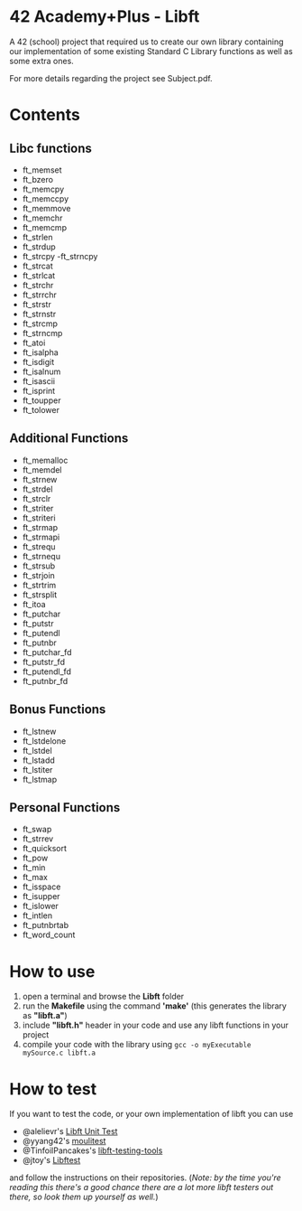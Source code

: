 # 42 Academy+Plus - Libft
A 42 (school) project that required us to create our own library containing our implementation of some existing Standard C Library functions as well as some extra ones.

For more details regarding the project see Subject.pdf.

# Contents

## Libc functions
- ft_memset
- ft_bzero
- ft_memcpy
- ft_memccpy
- ft_memmove
- ft_memchr
- ft_memcmp
- ft_strlen
- ft_strdup
- ft_strcpy
 -ft_strncpy
- ft_strcat
- ft_strlcat
- ft_strchr
- ft_strrchr
- ft_strstr
- ft_strnstr
- ft_strcmp
- ft_strncmp
- ft_atoi
- ft_isalpha
- ft_isdigit
- ft_isalnum
- ft_isascii
- ft_isprint
- ft_toupper
- ft_tolower

## Additional Functions
- ft_memalloc 
- ft_memdel
- ft_strnew
- ft_strdel
- ft_strclr
- ft_striter
- ft_striteri
- ft_strmap
- ft_strmapi
- ft_strequ
- ft_strnequ
- ft_strsub
- ft_strjoin
- ft_strtrim
- ft_strsplit
- ft_itoa
- ft_putchar
- ft_putstr
- ft_putendl
- ft_putnbr
- ft_putchar_fd
- ft_putstr_fd
- ft_putendl_fd
- ft_putnbr_fd

## Bonus Functions
- ft_lstnew
- ft_lstdelone
- ft_lstdel
- ft_lstadd
- ft_lstiter
- ft_lstmap

## Personal Functions
- ft_swap
- ft_strrev
- ft_quicksort
- ft_pow
- ft_min
- ft_max
- ft_isspace
- ft_isupper
- ft_islower
- ft_intlen
- ft_putnbrtab
- ft_word_count

# How to use
 
 1. open a terminal and browse the **Libft** folder
 2. run the **Makefile** using the command **'make'** (this generates the library as **"libft.a"**)
 3. include **"libft.h"** header in your code and use any libft functions in your project
 4. compile your code with the library using `gcc -o myExecutable mySource.c libft.a`
 
# How to test
 
If you want to test the code, or your own implementation of libft you can use 
- @alelievr's [Libft Unit Test](https://github.com/alelievr/libft-unit-test)
- @yyang42's [moulitest](https://github.com/yyang42/moulitest)
- @TinfoilPancakes's [libft-testing-tools](https://github.com/TinfoilPancakes/libft-testing-tools)
- @jtoy's [Libftest](https://github.com/jtoty/Libftest) 

and follow the instructions on their repositories. (*Note: by the time you're reading this there's a good chance there are a lot more libft testers out there, so look them up yourself as well.*)
